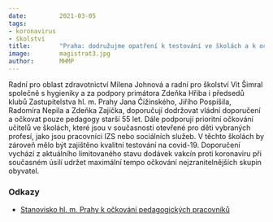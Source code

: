 ```yaml
---
date:         2021-03-05
tags:         
- koronavirus
- školství
title:        "Praha: dodružujme opatření k testování ve školách a k očkování pedagogických pracovníků s ohledem na limitované dodávky vakcín"
image: 	      magistrat3.jpg
author:       MHMP
---
```


Radní pro oblast zdravotnictví Milena Johnová a radní pro školství Vít Šimral společně s hygieniky a za podpory primátora Zdeňka Hřiba i předsedů klubů Zastupitelstva hl. m. Prahy Jana Čižinského, Jiřího Pospíšila, Radomíra Nepila a Zdeňka Zajíčka, doporučují dodržovat vládní doporučení a očkovat pouze pedagogy starší 55 let. Dále podporují prioritní očkování učitelů ve školách, které jsou v současnosti otevřené pro děti vybraných profesí, jako jsou pracovníci IZS nebo sociálních služeb. V těchto školách by zároveň mělo být zajištěno kvalitní testování na covid-19. Doporučení vychází z aktuálního limitovaného stavu dodávek vakcín proti koronaviru při současném úsilí udržet maximální tempo očkování nejzranitelnějších skupin obyvatel.

### Odkazy 

* [Stanovisko hl. m. Prahy k očkování pedagogických pracovníků](https://a.pirati.cz/praha/pdf/covid/stanovisko.pdf)
